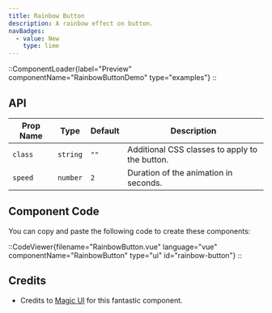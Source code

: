 ```yaml
---
title: Rainbow Button
description: A rainbow effect on button.
navBadges:
  - value: New
    type: lime
---
```


::ComponentLoader{label="Preview" componentName="RainbowButtonDemo" type="examples"}
::

## API

| Prop Name | Type     | Default | Description                                    |
| --------- | -------- | ------- | ---------------------------------------------- |
| `class`   | `string` | `""`    | Additional CSS classes to apply to the button. |
| `speed`   | `number` | `2`     | Duration of the animation in seconds.          |

## Component Code

You can copy and paste the following code to create these components:

::CodeViewer{filename="RainbowButton.vue" language="vue" componentName="RainbowButton" type="ui" id="rainbow-button"}
::

## Credits

- Credits to [Magic UI](https://magicui.design/docs/components/rainbow-button) for this fantastic component.
